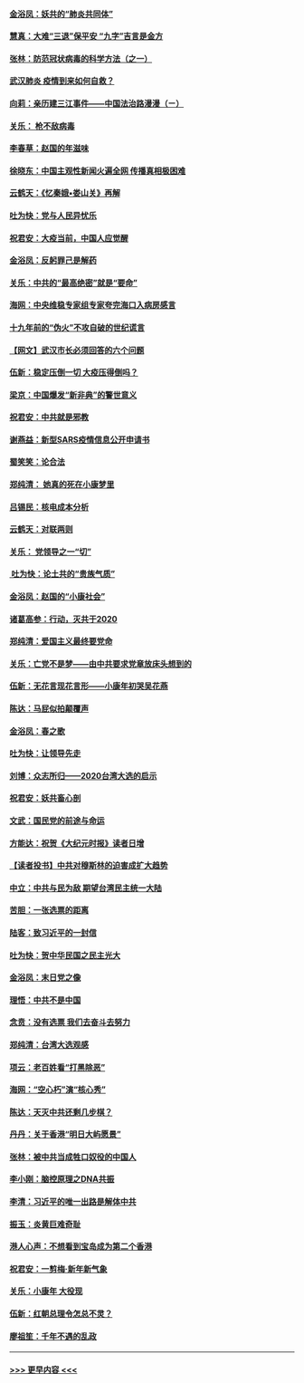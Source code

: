 #### [金浴凤：妖共的“肺炎共同体”](../pages/nsc993/n11829448.md?t=01291944) 
#### [慧真：大难“三退”保平安 “九字”吉言是金方](../pages/nsc993/n11829501.md?t=01291944) 
#### [张林：防范冠状病毒的科学方法（之一）](../pages/nsc993/n11828618.md?t=01291944) 
#### [武汉肺炎 疫情到来如何自救？](../pages/nsc993/n11827632.md?t=01291944) 
#### [向莉：亲历建三江事件——中国法治路漫漫（ㄧ）](../pages/nsc993/n11827190.md?t=01291944) 
#### [关乐： 枪不敌病毒](../pages/nsc993/n11826746.md?t=01291944) 
#### [李春草：赵国的年滋味](../pages/nsc993/n11826321.md?t=01291944) 
#### [徐晓东：中国主观性新闻火遍全网 传播真相极困难](../pages/nsc993/n11826508.md?t=01291944) 
#### [云鹤天：《忆秦娥▪娄山关》再解](../pages/nsc993/n11824682.md?t=01291944) 
#### [吐为快：党与人民异忧乐](../pages/nsc993/n11824660.md?t=01291944) 
#### [祝君安：大疫当前，中国人应觉醒](../pages/nsc993/n11821946.md?t=01291944) 
#### [金浴凤：反躬罪己是解药](../pages/nsc993/n11820280.md?t=01291944) 
#### [关乐：中共的“最高绝密”就是“要命”](../pages/nsc993/n11816946.md?t=01291944) 
#### [海网：中央维稳专家组专家夸完海口入病房感言](../pages/nsc993/n11815138.md?t=01291944) 
#### [十九年前的“伪火”不攻自破的世纪谎言](../pages/nsc993/n11813238.md?t=01291944) 
#### [【网文】武汉市长必须回答的六个问题](../pages/nsc993/n11813848.md?t=01291944) 
#### [伍新：稳定压倒一切 大疫压得倒吗？](../pages/nsc993/n11812634.md?t=01291944) 
#### [梁京：中国爆发“新非典”的警世意义](../pages/nsc993/n11812554.md?t=01291944) 
#### [祝君安：中共就是邪教](../pages/nsc993/n11812431.md?t=01291944) 
#### [谢燕益：新型SARS疫情信息公开申请书](../pages/nsc993/n11808840.md?t=01291944) 
#### [蜀笑笑：论合法](../pages/nsc993/n11808064.md?t=01291944) 
#### [郑纯清： 她真的死在小康梦里](../pages/nsc993/n11806623.md?t=01291944) 
#### [吕锡民：核电成本分析](../pages/nsc993/n11806284.md?t=01291944) 
#### [云鹤天：对联两则](../pages/nsc993/n11805957.md?t=01291944) 
#### [关乐： 党领导之一“切”](../pages/nsc993/n11804505.md?t=01291944) 
#### [ 吐为快：论土共的“贵族气质”](../pages/nsc993/n11804490.md?t=01291944) 
#### [金浴凤：赵国的“小康社会”](../pages/nsc993/n11804452.md?t=01291944) 
#### [诸葛高参：行动，灭共于2020](../pages/nsc993/n11804120.md?t=01291944) 
#### [郑纯清：爱国主义最终要党命](../pages/nsc993/n11802197.md?t=01291944) 
#### [关乐：亡党不是梦——由中共要求党章放床头想到的](../pages/nsc993/n11802156.md?t=01291944) 
#### [伍新：无花言现花言形——小康年初哭吴花燕](../pages/nsc993/n11800044.md?t=01291944) 
#### [陈达：马屁似拍颠覆声](../pages/nsc993/n11800010.md?t=01291944) 
#### [金浴凤：春之歌](../pages/nsc993/n11797687.md?t=01291944) 
#### [吐为快：让领导先走](../pages/nsc993/n11797512.md?t=01291944) 
#### [刘博：众志所归——2020台湾大选的启示](../pages/nsc993/n11796878.md?t=01291944) 
#### [祝君安：妖共畜心剖](../pages/nsc993/n11794273.md?t=01291944) 
#### [文武：国民党的前途与命运](../pages/nsc993/n11794198.md?t=01291944) 
#### [方能达：祝贺《大纪元时报》读者日增](../pages/nsc993/n11793807.md?t=01291944) 
#### [【读者投书】中共对穆斯林的迫害成扩大趋势](../pages/nsc993/n11791371.md?t=01291944) 
#### [中立：中共与民为敌 期望台湾民主统一大陆](../pages/nsc993/n11790392.md?t=01291944) 
#### [苦胆：一张选票的距离](../pages/nsc993/n11788914.md?t=01291944) 
#### [陆客：致习近平的一封信](../pages/nsc993/n11788867.md?t=01291944) 
#### [吐为快：贺中华民国之民主光大](../pages/nsc993/n11788618.md?t=01291944) 
#### [金浴凤：末日党之像](../pages/nsc993/n11787475.md?t=01291944) 
#### [理悟：中共不是中国](../pages/nsc993/n11787463.md?t=01291944) 
#### [念贲：没有选票  我们去奋斗去努力](../pages/nsc993/n11787398.md?t=01291944) 
#### [郑纯清：台湾大选观感](../pages/nsc993/n11786210.md?t=01291944) 
#### [项云：老百姓看“打黑除恶”](../pages/nsc993/n11785398.md?t=01291944) 
#### [海网：“空心朽”演“核心秀”](../pages/nsc993/n11783874.md?t=01291944) 
#### [陈达：天灭中共还剩几步棋？](../pages/nsc993/n11783719.md?t=01291944) 
#### [丹丹：关于香港“明日大屿愿景”](../pages/nsc993/n11783273.md?t=01291944) 
#### [张林：被中共当成牲口奴役的中国人](../pages/nsc993/n11782397.md?t=01291944) 
#### [李小刚：脑控原理之DNA共振](../pages/nsc993/n11780962.md?t=01291944) 
#### [李清：习近平的唯一出路是解体中共](../pages/nsc993/n11780866.md?t=01291944) 
#### [振玉：炎黄巨难奇耻](../pages/nsc993/n11779632.md?t=01291944) 
#### [港人心声：不想看到宝岛成为第二个香港](../pages/nsc993/n11778817.md?t=01291944) 
#### [祝君安：一剪梅‧新年新气象](../pages/nsc993/n11776340.md?t=01291944) 
#### [关乐：小康年 大役现](../pages/nsc993/n11774213.md?t=01291944) 
#### [伍新：红朝总理令怎总不灵？](../pages/nsc993/n11770813.md?t=01291944) 
#### [廖祖笙：千年不遇的乱政](../pages/nsc993/n11770373.md?t=01291944) 

----
#### [ >>> 更早内容 <<< ](../indexes/nsc993-earlier.md)
